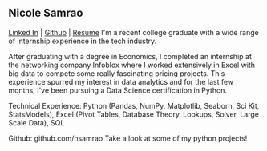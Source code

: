 ## Nicole Samrao
[Linked In](https://www.linkedin.com/in/nicolesamrao) | [Github](github.com/nsamrao) | [Resume](https://www.google.com "Google's Homepage")
I'm a recent college graduate with a wide range of internship experience in the tech industry. 

After graduating with a degree in Economics, I completed an internship at the networking company Infoblox where I worked extensively in Excel with big data to compete some really fascinating pricing projects. This experience spurred my interest in data analytics and for the last few months, I've been pursuing a Data Science certification in Python. 

Technical Experience: Python (Pandas, NumPy, Matplotlib, Seaborn, Sci Kit, StatsModels), Excel (Pivot Tables, Database Theory, Lookups, Solver, Large Scale Data), SQL 

Github: github.com/nsamrao
Take a look at some of my python projects!
